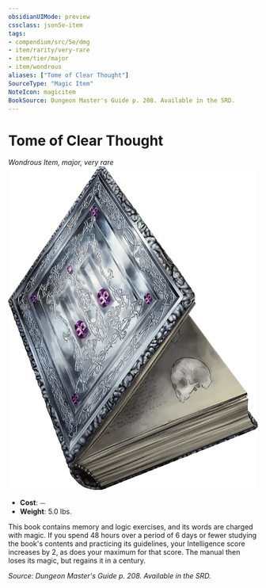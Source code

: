 ```yaml
---
obsidianUIMode: preview
cssclass: json5e-item
tags:
- compendium/src/5e/dmg
- item/rarity/very-rare
- item/tier/major
- item/wondrous
aliases: ["Tome of Clear Thought"]
SourceType: "Magic Item"
NoteIcon: magicitem
BookSource: Dungeon Master's Guide p. 208. Available in the SRD.
---
```

# Tome of Clear Thought
*Wondrous Item, major, very rare*  
![](https://raw.githubusercontent.com/5etools-mirror-2/5etools-img/main/items/DMG/Tome%20of%20Clear%20Thought.webp#right)  

- **Cost**: ⏤
- **Weight**: 5.0 lbs.

This book contains memory and logic exercises, and its words are charged with magic. If you spend 48 hours over a period of 6 days or fewer studying the book's contents and practicing its guidelines, your Intelligence score increases by 2, as does your maximum for that score. The manual then loses its magic, but regains it in a century.

*Source: Dungeon Master's Guide p. 208. Available in the SRD.*